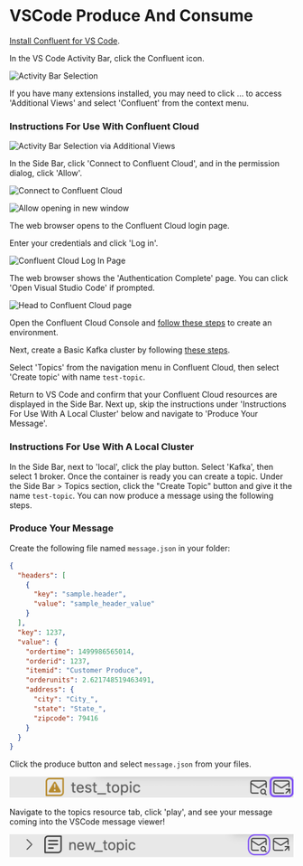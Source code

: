 <!-- title: How to produce to and consume messages from Kafka with Confluent for VS Code -->
<!-- description: In this tutorial, learn how to produce to and consume messages from Kafka with Confluent for VS Code, with step-by-step instructions. -->

# VSCode Produce And Consume

[Install Confluent for VS Code](https://docs.confluent.io/cloud/current/client-apps/vs-code-extension.html).

In the VS Code Activity Bar, click the Confluent icon.

![Activity Bar Selection](https://raw.githubusercontent.com/confluentinc/tutorials/master/vscode-produce-and-consume/img/activity-bar-selection.png)

If you have many extensions installed, you may need to click … to access 'Additional Views' and select 'Confluent' from the context menu.

### Instructions For Use With Confluent Cloud

![Activity Bar Selection via Additional Views](https://raw.githubusercontent.com/confluentinc/tutorials/master/vscode-produce-and-consume/img/via-views.png)

In the Side Bar, click 'Connect to Confluent Cloud', and in the permission dialog, click 'Allow'.

![Connect to Confluent Cloud](https://raw.githubusercontent.com/confluentinc/tutorials/master/vscode-produce-and-consume/img/connect-to-cc.png)

![Allow opening in new window](https://raw.githubusercontent.com/confluentinc/tutorials/master/vscode-ccloud-quickstart/img/new-window.png)

The web browser opens to the Confluent Cloud login page.

Enter your credentials and click 'Log in'.

![Confluent Cloud Log In Page](https://raw.githubusercontent.com/confluentinc/tutorials/master/vscode-produce-and-consume/img/login.png)

The web browser shows the 'Authentication Complete' page. You can click 'Open Visual Studio Code' if prompted.

![Head to Confluent Cloud page](https://raw.githubusercontent.com/confluentinc/tutorials/master/vscode-produce-and-consume/img/auth-complete-page.png)

Open the Confluent Cloud Console and [follow these steps](https://docs.confluent.io/cloud/current/get-started/index.html#section-1-create-a-cluster-and-add-a-topic) to create an environment.

Next, create a Basic Kafka cluster by following [these steps](https://docs.confluent.io/cloud/current/get-started/index.html#step-1-create-a-ak-cluster-in-ccloud).

Select 'Topics' from the navigation menu in Confluent Cloud, then select 'Create topic' with name `test-topic`.

Return to VS Code and confirm that your Confluent Cloud resources are displayed in the Side Bar. Next up, skip the instructions under 'Instructions For Use With A Local Cluster' below and navigate to 'Produce Your Message'. 

### Instructions For Use With A Local Cluster

In the Side Bar, next to 'local', click the play button. Select 'Kafka', then select 1 broker. Once the container is ready you can create a topic. Under the Side Bar > Topics section, click the "Create Topic" button and give it the name `test-topic`. You can now produce a message using the following steps. 

### Produce Your Message

Create the following file named `message.json` in your folder:

```json
{
  "headers": [
    {
      "key": "sample.header",
      "value": "sample_header_value"
    }
  ],
  "key": 1237,
  "value": {
    "ordertime": 1499986565014,
    "orderid": 1237,
    "itemid": "Customer Produce",
    "orderunits": 2.621748519463491,
    "address": {
      "city": "City_",
      "state": "State_",
      "zipcode": 79416
    }
  }
}
```

Click the produce button and select `message.json` from your files.

![Producing A Message](https://raw.githubusercontent.com/confluentinc/tutorials/master/vscode-produce-and-consume/img/produce-a-msg.png)

Navigate to the topics resource tab, click 'play', and see your message coming into the VSCode message viewer!

![Viewing A Message](https://raw.githubusercontent.com/confluentinc/tutorials/master/vscode-produce-and-consume/img/see-messages.png)

